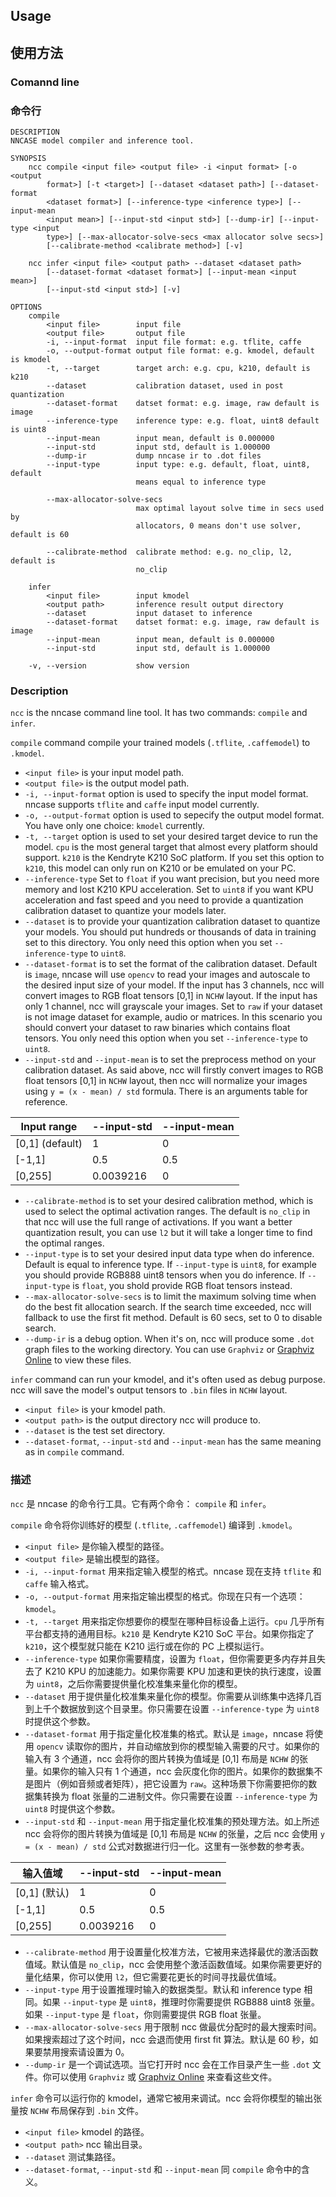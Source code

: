 ## Usage
## 使用方法

### Comannd line
### 命令行
```
DESCRIPTION
NNCASE model compiler and inference tool.

SYNOPSIS
    ncc compile <input file> <output file> -i <input format> [-o <output
        format>] [-t <target>] [--dataset <dataset path>] [--dataset-format
        <dataset format>] [--inference-type <inference type>] [--input-mean
        <input mean>] [--input-std <input std>] [--dump-ir] [--input-type <input
        type>] [--max-allocator-solve-secs <max allocator solve secs>]
        [--calibrate-method <calibrate method>] [-v]

    ncc infer <input file> <output path> --dataset <dataset path>
        [--dataset-format <dataset format>] [--input-mean <input mean>]
        [--input-std <input std>] [-v]

OPTIONS
    compile
        <input file>        input file
        <output file>       output file
        -i, --input-format  input file format: e.g. tflite, caffe
        -o, --output-format output file format: e.g. kmodel, default is kmodel
        -t, --target        target arch: e.g. cpu, k210, default is k210
        --dataset           calibration dataset, used in post quantization
        --dataset-format    datset format: e.g. image, raw default is image
        --inference-type    inference type: e.g. float, uint8 default is uint8
        --input-mean        input mean, default is 0.000000
        --input-std         input std, default is 1.000000
        --dump-ir           dump nncase ir to .dot files
        --input-type        input type: e.g. default, float, uint8, default
                            means equal to inference type

        --max-allocator-solve-secs
                            max optimal layout solve time in secs used by
                            allocators, 0 means don't use solver, default is 60

        --calibrate-method  calibrate method: e.g. no_clip, l2, default is
                            no_clip

    infer
        <input file>        input kmodel
        <output path>       inference result output directory
        --dataset           input dataset to inference
        --dataset-format    datset format: e.g. image, raw default is image
        --input-mean        input mean, default is 0.000000
        --input-std         input std, default is 1.000000

    -v, --version           show version
```

### Description

`ncc` is the nncase command line tool. It has two commands: `compile` and `infer`.

`compile` command compile your trained models (`.tflite`, `.caffemodel`) to `.kmodel`.
- `<input file>` is your input model path.
- `<output file>` is the output model path.
- `-i, --input-format` option is used to specify the input model format. nncase supports `tflite` and `caffe` input model currently.
- `-o, --output-format` option is used to sepecify the output model format. You have only one choice: `kmodel` currently.
- `-t, --target` option is used to set your desired target device to run the model. `cpu` is the most general target that almost every platform should support. `k210` is the Kendryte K210 SoC platform. If you set this option to `k210`, this model can only run on K210 or be emulated on your PC.
- `--inference-type` Set to `float` if you want precision, but you need more memory and lost K210 KPU acceleration. Set to `uint8` if you want KPU acceleration and fast speed and you need to provide a quantization calibration dataset to quantize your models later.
- `--dataset` is to provide your quantization calibration dataset to quantize your models. You should put hundreds or thousands of data in training set to this directory. You only need this option when you set `--inference-type` to `uint8`.
- `--dataset-format` is to set the format of the calibration dataset. Default is `image`, nncase will use `opencv` to read your images and autoscale to the desired input size of your model. If the input has 3 channels, ncc will convert images to RGB float tensors [0,1] in `NCHW` layout. If the input has only 1 channel, ncc will grayscale your images. Set to `raw` if your dataset is not image dataset for example, audio or matrices. In this scenario you should convert your dataset to raw binaries which contains float tensors. You only need this option when you set `--inference-type` to `uint8`.
- `--input-std` and `--input-mean` is to set the preprocess method on your calibration dataset. As said above, ncc will firstly convert images to RGB float tensors [0,1] in `NCHW` layout, then ncc will normalize your images using `y = (x - mean) / std` formula. There is an arguments table for reference.

| Input range | --input-std | --input-mean |
|-------|------------------ |------------- |
| [0,1] (default) | 1 | 0 |
| [-1,1] | 0.5 | 0.5 |
| [0,255] | 0.0039216 | 0 |
- `--calibrate-method` is to set your desired calibration method, which is used to select the optimal activation ranges. The default is `no_clip` in that ncc will use the full range of activations. If you want a better quantization result, you can use `l2` but it will take a longer time to find the optimal ranges.
- `--input-type` is to set your desired input data type when do inference. Default is equal to inference type. If `--input-type` is `uint8`, for example you should provide RGB888 uint8 tensors when you do inference. If `--input-type` is `float`, you shold provide RGB float tensors instead.
- `--max-allocator-solve-secs` is to limit the maximum solving time when do the best fit allocation search. If the search time exceeded, ncc will fallback to use the first fit method. Default is 60 secs, set to 0 to disable search.
- `--dump-ir` is a debug option. When it's on, ncc will produce some `.dot` graph files to the working directory. You can use `Graphviz` or [Graphviz Online](https://dreampuf.github.io/GraphvizOnline) to view these files.

`infer` command can run your kmodel, and it's often used as debug purpose. ncc will save the model's output tensors to `.bin` files in `NCHW` layout.
- `<input file>` is your kmodel path.
- `<output path>` is the output directory ncc will produce to.
- `--dataset` is the test set directory.
- `--dataset-format`, `--input-std` and `--input-mean` has the same meaning as in `compile` command.

### 描述

`ncc` 是 nncase 的命令行工具。它有两个命令： `compile` 和 `infer`。

`compile` 命令将你训练好的模型 (`.tflite`, `.caffemodel`) 编译到 `.kmodel`。
- `<input file>` 是你输入模型的路径。
- `<output file>` 是输出模型的路径。
- `-i, --input-format` 用来指定输入模型的格式。nncase 现在支持 `tflite` 和 `caffe` 输入格式。
- `-o, --output-format` 用来指定输出模型的格式。你现在只有一个选项：`kmodel`。
- `-t, --target` 用来指定你想要你的模型在哪种目标设备上运行。`cpu` 几乎所有平台都支持的通用目标。`k210` 是 Kendryte K210 SoC 平台。如果你指定了 `k210`，这个模型就只能在 K210 运行或在你的 PC 上模拟运行。
- `--inference-type` 如果你需要精度，设置为 `float`，但你需要更多内存并且失去了 K210 KPU 的加速能力。如果你需要 KPU 加速和更快的执行速度，设置为 `uint8`，之后你需要提供量化校准集来量化你的模型。
- `--dataset` 用于提供量化校准集来量化你的模型。你需要从训练集中选择几百到上千个数据放到这个目录里。你只需要在设置 `--inference-type` 为 `uint8` 时提供这个参数。
- `--dataset-format` 用于指定量化校准集的格式。默认是 `image`，nncase 将使用 `opencv` 读取你的图片，并自动缩放到你的模型输入需要的尺寸。如果你的输入有 3 个通道，ncc 会将你的图片转换为值域是 [0,1] 布局是 `NCHW` 的张量。如果你的输入只有 1 个通道，ncc 会灰度化你的图片。如果你的数据集不是图片（例如音频或者矩阵），把它设置为 `raw`。这种场景下你需要把你的数据集转换为 float 张量的二进制文件。你只需要在设置 `--inference-type` 为 `uint8` 时提供这个参数。
- `--input-std` 和 `--input-mean` 用于指定量化校准集的预处理方法。如上所述 ncc 会将你的图片转换为值域是 [0,1] 布局是 `NCHW` 的张量，之后 ncc 会使用 `y = (x - mean) / std` 公式对数据进行归一化。这里有一张参数的参考表。

| 输入值域 | --input-std | --input-mean |
|-------|------------------ |------------- |
| [0,1] (默认) | 1 | 0 |
| [-1,1] | 0.5 | 0.5 |
| [0,255] | 0.0039216 | 0 |
- `--calibrate-method` 用于设置量化校准方法，它被用来选择最优的激活函数值域。默认值是 `no_clip`，ncc 会使用整个激活函数值域。如果你需要更好的量化结果，你可以使用 `l2`，但它需要花更长的时间寻找最优值域。
- `--input-type` 用于设置推理时输入的数据类型。默认和 inference type 相同。如果 `--input-type` 是 `uint8`，推理时你需要提供 RGB888 uint8 张量。如果 `--input-type` 是 `float`，你则需要提供 RGB float 张量。
- `--max-allocator-solve-secs` 用于限制 ncc 做最优分配时的最大搜索时间。如果搜索超过了这个时间，ncc 会退而使用 first fit 算法。默认是 60 秒，如果要禁用搜索请设置为 0。
- `--dump-ir` 是一个调试选项。当它打开时 ncc 会在工作目录产生一些 `.dot` 文件。你可以使用 `Graphviz` 或 [Graphviz Online](https://dreampuf.github.io/GraphvizOnline) 来查看这些文件。

`infer` 命令可以运行你的 kmodel，通常它被用来调试。ncc 会将你模型的输出张量按 `NCHW` 布局保存到 `.bin` 文件。
- `<input file>` kmodel 的路径。
- `<output path>` ncc 输出目录。
- `--dataset` 测试集路径。
- `--dataset-format`, `--input-std` 和 `--input-mean` 同 `compile` 命令中的含义。